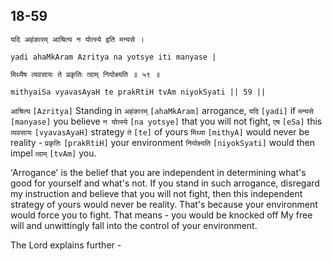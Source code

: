 ## 18-59


```shloka-sa
यदि अहंकारम् आश्रित्य न योत्स्ये इति मन्यसे ।
```
```shloka-sa-hk
yadi ahaMkAram Azritya na yotsye iti manyase |
```
```shloka-sa
मिथ्यैष व्यवसायः ते प्रकृतिः त्वाम् नियोक्ष्यति ॥ ५९ ॥
```
```shloka-sa-hk
mithyaiSa vyavasAyaH te prakRtiH tvAm niyokSyati || 59 ||
```

`आश्रित्य` `[Azritya]` Standing in `अहंकारम्` `[ahaMkAram]` arrogance, `यदि` `[yadi]` if `मन्यसे` `[manyase]` you believe `न योत्स्ये` `[na yotsye]` that you will not fight, `एष` `[eSa]` this `व्यवसायः` `[vyavasAyaH]` strategy `ते` `[te]` of yours `मिथ्या` `[mithyA]` would never be reality - `प्रकृतिः` `[prakRtiH]` your environment `नियोक्ष्यति` `[niyokSyati]` would then impel `त्वाम्` `[tvAm]` you.

'Arrogance' is the belief that you are independent in determining what's good for yourself and what's not. 
If you stand in such arrogance, disregard my instruction and believe that you will not fight, then this independent strategy of yours would never be reality. That's because your environment would force you to fight. 
That means - you would be knocked off My free will and unwittingly fall into the control of your environment.



The Lord explains further -

